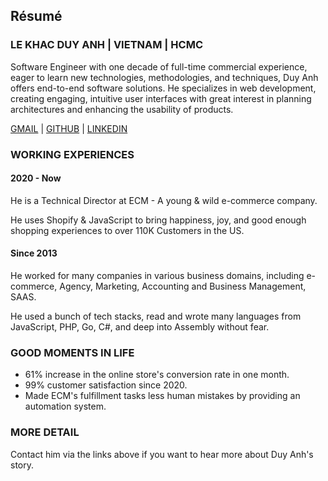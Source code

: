 ## Résumé

### LE KHAC DUY ANH | VIETNAM | HCMC

Software Engineer with one decade of full-time commercial experience, eager to
learn new technologies, methodologies, and techniques, Duy Anh offers
end-to-end software solutions. He specializes in web development, creating
engaging, intuitive user interfaces with great interest in planning
architectures and enhancing the usability of products.

[GMAIL](mailto:lekhacduyanh@gmail.com) | [GITHUB](https://github.com/0xlkda) | [LINKEDIN](https://www.linkedin.com/in/lkda/) 

### WORKING EXPERIENCES

#### 2020 - Now

He is a Technical Director at ECM - A young & wild e-commerce company.

He uses Shopify & JavaScript to bring happiness, joy, and good enough shopping experiences to over 110K Customers in the US.

#### Since 2013

He worked for many companies in various business domains, including e-commerce, Agency, Marketing, Accounting and Business Management, SAAS.

He used a bunch of tech stacks, read and wrote many languages from JavaScript, PHP, Go, C#, and deep into Assembly without fear. 

### GOOD MOMENTS IN LIFE

- 61% increase in the online store's conversion rate in one month.
- 99% customer satisfaction since 2020.
- Made ECM's fulfillment tasks less human mistakes by providing an automation system.

### MORE DETAIL

Contact him via the links above if you want to hear more about Duy Anh's story.

